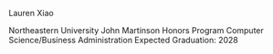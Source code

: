 Lauren Xiao

Northeastern University
John Martinson Honors Program
  Computer Science/Business Administration
Expected Graduation: 2028
